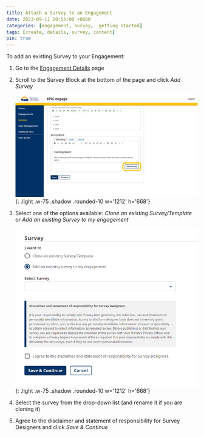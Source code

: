 ```yaml
---
title: Attach a Survey to an Engagement
date: 2023-09-11 20:55:00 +0800
categories: [engagement, survey,  getting started] 
tags: [create, details, survey, content] 
pin: true
---
```

To add an existing Survey to your Engagement:
1. Go to the [Engagement Details](/met-guide/posts/engagement-details/) page
2. Scroll to the Survey Block at the bottom of the page and click *Add Survey*

    ![Attach Survey](/assets/UserGuideImages/Images/attach-survey/attach-survey-image-of-survey-block-with-add-survey-button.png){: .light .w-75 .shadow .rounded-10 w='1212' h='668'}  
  
3. Select one of the options available: *Clone an existing Survey/Template* or *Add an existing Survey to my engagement*
   
    ![Attach Survey 2](/assets/UserGuideImages/Images/attach-survey/attach-survey-add-existing.png){: .light .w-75 .shadow .rounded-10 w='1212' h='668'}

5. Select the survey from the drop-down list (and rename it if you are cloning it)
6. Agree to the disclaimer and statement of responsibility for Survey Designers and click *Save & Continue*

